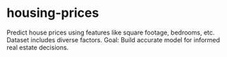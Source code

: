# housing-prices
Predict house prices using features like square footage, bedrooms, etc. Dataset includes diverse factors. Goal: Build accurate model for informed real estate decisions.
